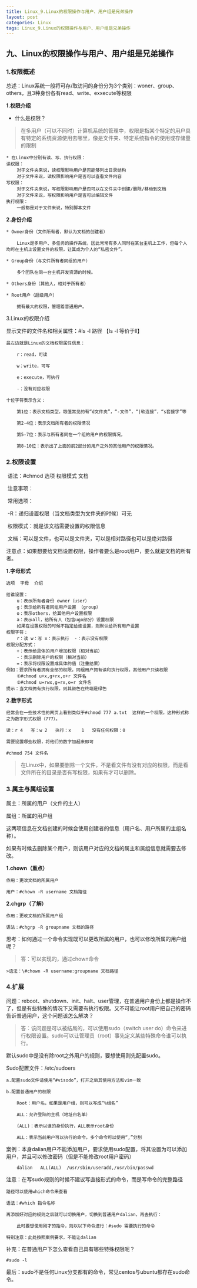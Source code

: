 ```yaml
---
title: Linux_9.Linux的权限操作与用户、用户组是兄弟操作
layout: post
categories: Linux
tags: Linux_9.Linux的权限操作与用户、用户组是兄弟操作
---
```

## 九、Linux的权限操作与用户、用户组是兄弟操作

### 1.权限概述

总述：Linux系统一般将可存/取访问的身份分为3个类别：woner、group、others，且3种身份各有read、write、exxecute等权限

**1.权限介绍**

- 什么是权限？

>在多用户（可以不同时）计算机系统的管理中，权限是指某个特定的用户具有特定的系统资源使用去哪里，像是文件夹、特定系统指令的使用或存储量的限制

```
* 在Linux中分别有读、写、执行权限：
读权限：
	对于文件夹来说，读权限影响用户是否能够列出目录结构
	对于文件来说，读权限影响用户是否可以查看文件内容
写权限：
	对于文件夹来说，写权限影响用户是否可以在文件夹中创建/删除/移动到文档
	对于文件来说，写权限影响用户是否可以编辑文件
执行权限：
	一般都是对于文件来说，特别脚本文件
```

**2.身份介绍**

	* Owner身份（文件所有者，默认为文档的创建者）
	
		Linux是多用户、多任务的操作系统，因此常常有多人同时在某台主机上工作，但每个人均可在主机上设置文件的权限，让其成为个人的“私密文件”。
		
	* Group身份（与文件所有者同组的用户）
	
		多个团队在同一台主机开发资源的时候。
		
	* Others身份（其他人，相对于所有者）
	
	* Root用户（超级用户）
	
		拥有最大的权限，管理着普通用户。
		
3.Linux的权限介绍

显示文件的文件名和相关属性：#ls -l 路径	【ls -l 等价于ll】

	最左边就是Linux的文档权限属性信息：
	
		r：read，可读
		
		w：write，可写
		
		e：execute，可执行
		
		-：没有对应权限
		
	十位字符表示含义：
	
		第1位：表示文档类型，取值常见的有“d文件夹”，“-文件”，“|软连接”，“s套接字”等
		
		第2-4位：表示文档所有者的权限情况
		
		第5-7位：表示与所有者同在一个组的用户的权限情况。
		
		第8-10位：表示出了上面的前2部分的用户之外的其他用户的权限情况。

### 2.权限设置

​	语法：#chmod 选项 权限模式 文档

​	注意事项：

​		常用选项：

​			-R：递归设置权限（当文档类型为文件夹的时候）可无

​		权限模式：就是该文档需要设置的权限信息

​		文档：可以是文件，也可以是文件夹，可以是相对路径也可以是绝对路径

​	注意点：如果想要给文档设置权限，操作者要么是root用户，要么就是文档的所有者。

**1.字母形式**

```
选项	字母	介绍

给谁设置：
	u：表示所有者身份 owner（user）
	g：表示给所有者同组用户设置 （group）
	o：表示others，给其他用户设置权限
	a：表示all，给所有人（包含ugo部分）设置权限
	如果在设置权限的时候不指定给谁设置，则默认给所有用户设置
权限字符：
	r：读	w：写	x：表示执行	-：表示没有权限
权限分配方式：
	+：表示给具体的用户增加权限（相对当前）
	-：表示删除用户的权限（相对当前）
	=：表示将权限设置成具体的值（注重结果）
例如：要求所有者拥有全部的权限，同组用户拥有读和执行权限，其他用户只读权限
	①#chmod u+x,g+rx,o+r 文件名
	②#chmod u=rwx,g=rx,o=r 文件名
提示：当文档拥有执行权限，则其颜色在终端是绿色
```

**2.数字形式**

	经常会在一些技术性的网页上看到类似于#chmod 777 a.txt  这样的一个权限，这种形式称之为数字形式权限（777）。
	
	读：r	4 	写：w	2	执行：x	1	没有任何权限：0
	
	需要设置哪些权限，将他们的数字加起来即可
	
	#chmod 754 文件名
	

>在Linux中，如果要删除一个文件，不是看文件有没有对应的权限，而是看文件所在的目录是否有写权限，如果有才可以删除。

### 3.属主与属组设置

属主：所属的用户（文件的主人）

属组：所属的用户组

这两项信息在文档创建的时候会使用创建者的信息（用户名、用户所属的主组名称）。

如果有时候去删除某个用户，则该用户对应的文档的属主和属组信息就需要去修改。

**1.chown（重点）**

	作用：更改文档的所属用户
	
	用户：#chown -R username 文档路径
	
**2.chgrp（了解）**

	作用：更改文档的所属用户组
	
	语法：#chgrp -R groupname 文档的路径
	
思考：如何通过一个命令实现既可以更改所属的用户，也可以修改所属的用户组呢？

>答：可以实现的，通过chown命令

	>语法：\#chown -R username:groupname 文档路径

### 4.扩展

问题：reboot、shutdown、init、halt、user管理，在普通用户身份上都是操作不了，但是有些特殊的情况下又需要有执行权限。又不可能让root用户把自己的密码告诉普通用户，这个问题该怎么解决？

>答：该问题是可以被结局的，可以使用sudo（switch user do）命令来进行权限设置。sudo可以让管理员（root）事先定义某些特殊命令谁可以执行。

默认sudo中是没有除root之外用户的规则，要想使用则先配置sudo。

Sudo配置文件：/etc/sudoers

	a.配置sudo文件请使用“#visodo”，打开之后其使用方法和vim一致
	
	b.配置普通用户的权限
	
		Root：用户名，如果是用户组，则可以写成“%组名”
		
		ALL：允许登陆的主机（地址白名单）
		
		(ALL)：表示以谁的身份执行，ALL表示root身份
		
		ALL：表示当前用户可以执行的命令，多个命令可以使用“,”分割
		
案例：本身dalian用户不能添加用户，要求使用sudo配置，将其设置为可以添加用户，并且可以修改密码（但是不能修改root用户密码）

		dalian   ALL(ALL)  /usr/sbin/useradd,/usr/bin/passwd	
		
注意：在写sudo规则的时候不建议写直接形式的命令，而是写命令的完整路径

	路径可以使用which命令来查看
	
	语法：#which 指令名称
	
	再添加好对应的规则之后就可以切换用户，切换到普通用户dalian，再去执行：
	
		此时要想使用刚才的指令，则以以下命令进行：#sudo 需要执行的命令
		
	特别注意：此处按照案例要求，不能让dalian
	
补充：在普通用户下怎么查看自己具有哪些特殊权限呢？

	#sudo -l

最后：sudo不是任何Linux分支都有的命令，常见centos与ubuntu都存在sudo命令。
